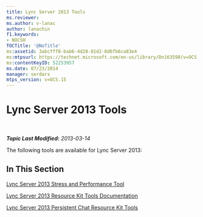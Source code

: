 ```yaml
---
title: Lync Server 2013 Tools
ms.reviewer: 
ms.author: v-lanac
author: lanachin
f1.keywords:
- NOCSH
TOCTitle: '@NoTitle'
ms:assetid: 3abcfff8-bab6-4d28-81d2-8d6fb6ca83e4
ms:mtpsurl: https://technet.microsoft.com/en-us/library/Dn163598(v=OCS.15)
ms:contentKeyID: 52253957
ms.date: 07/23/2014
manager: serdars
mtps_version: v=OCS.15
---
```


<div data-xmlns="http://www.w3.org/1999/xhtml">

<div class="topic" data-xmlns="http://www.w3.org/1999/xhtml" data-msxsl="urn:schemas-microsoft-com:xslt" data-cs="https://msdn.microsoft.com/">

<div data-asp="https://msdn2.microsoft.com/asp">

# Lync Server 2013 Tools

</div>

<div id="mainSection">

<div id="mainBody">

<span> </span>

_**Topic Last Modified:** 2013-03-14_

The following tools are available for Lync Server 2013:

<div>

## In This Section

[Lync Server 2013 Stress and Performance Tool](lync-server-2013-stress-and-performance-tool.md)

[Lync Server 2013 Resource Kit Tools Documentation](lync-server-2013-resource-kit-tools-documentation.md)

[Lync Server 2013 Persistent Chat Resource Kit Tools](lync-server-2013-persistent-chat-resource-kit-tools.md)

</div>

</div>

<span> </span>

</div>

</div>

</div>

